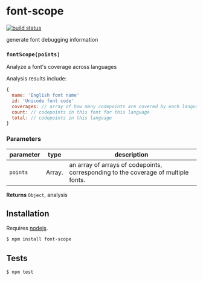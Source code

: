 # font-scope

[![build status](https://secure.travis-ci.org/mapbox/font-scope.png)](http://travis-ci.org/mapbox/font-scope)

generate font debugging information


### `fontScope(points)`

Analyze a font's coverage across languages

Analysis results include:

```js
{
  name: 'English font name'
  id: 'Unicode font code'
  coverages: // array of how many codepoints are covered by each language
  count: // codepoints in this font for this language
  total: // codepoints in this language
}
```


### Parameters

| parameter | type          | description                                                                        |
| --------- | ------------- | ---------------------------------------------------------------------------------- |
| `points`  | Array.<Array> | an array of arrays of codepoints, corresponding to the coverage of multiple fonts. |



**Returns** `Object`, analysis

## Installation

Requires [nodejs](http://nodejs.org/).

```sh
$ npm install font-scope
```

## Tests

```sh
$ npm test
```

